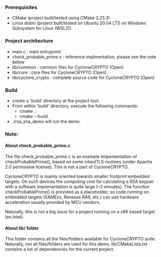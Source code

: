### Prerequisites

 - CMake (project built/tested using CMake 3.23.3)
 - Linux distro (project built/tested on Ubuntu 20.04 LTS on Windows Subsystem for Linux (WSL2))


### Project architecture

 - main.c : main entrypoint
 - check_probable_prime.c : reference implmentation, please see the note below
 - lib/common : common files for CycloneCRYPTO (Open)
 - lib/core : core files for CycloneCRYPTO (Open)
 - lib/cyclone_crypto : complete source code for CycloneCRYPTO (Open)

### Build 

 - create a 'build' directory at the project root.
 - From within 'build' directory, execute the following commands:
   - cmake ..
   - cmake --build .
- ./rsa_sha_demo will run the demo.

### Note: 

#### About check_probable_prime.c
  The file check_probable_prime.c is an example imlpementation of checkProbablePrime(), based on some mbedTLS routines (under Apache 2.0 permissive license). This is not a part of CycloneCRYPTO.

  CycloneCRYPTO is mainly oriented towards smaller footprint embedded targets. On such devices the computing cost for calculating a RSA keypair with a software implementation is quite large (~2 minutes). The funciton checkProbablePrime() is provided as a placeholder, so code running on embedded targets (SAMExx, Renesas RA6, etc.) can use hardware acceleration usually provided by MCU vendors.

  Naturally, this is not a big issue for a project running on a x86 based target (ex.Intel).

#### About lib/ folder

  This folder contains all the files/folders available for CycloneCRYPTO suite. Naturally, not all files/folders are used for this demo.
  lib/CMakeLists.txt contains a list of dependencies for the current project.
